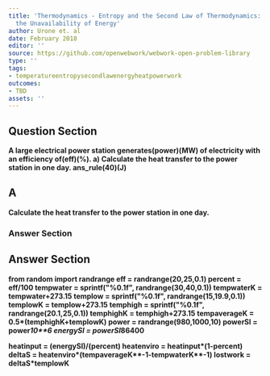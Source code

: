 ```yaml
---
title: 'Thermodynamics - Entropy and the Second Law of Thermodynamics: Disorder and
  the Unavailability of Energy'
author: Urone et. al
date: February 2018
editor: ''
source: https://github.com/openwebwork/webwork-open-problem-library
type: ''
tags:
- temperatureentropysecondlawenergyheatpowerwork
outcomes:
- TBD
assets: ''
---
```


## Question Section 

<b>
A large electrical power station generates(power)(MW) of electricity with an efficiency of(eff)(%).
a) Calculate the heat transfer to the power station in one day.
ans_rule(40)(J)

## A
Calculate the heat transfer to the power station in one day.
### Answer Section


## Answer Section

from random import randrange
eff = randrange(20,25,0.1)
percent = eff/100
tempwater = sprintf("%0.1f", randrange(30,40,0.1))
tempwaterK = tempwater+273.15
templow = sprintf("%0.1f", randrange(15,19.9,0.1))
templowK = templow+273.15
temphigh = sprintf("%0.1f", randrange(20.1,25,0.1))
temphighK = temphigh+273.15
tempaverageK = 0.5*(temphighK+templowK)
power = randrange(980,1000,10)
powerSI = power*10**6
energySI = powerSI*86400

heatinput = (energySI)/(percent)
heatenviro = heatinput*(1-percent)
deltaS = heatenviro*(tempaverageK**-1-tempwaterK**-1)
lostwork = deltaS*templowK